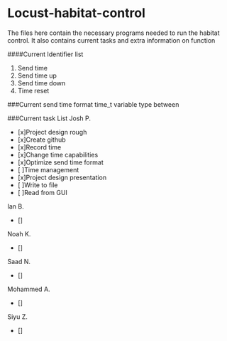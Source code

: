 # Locust-habitat-control

The files here contain the necessary programs needed to run the habitat control.
It also contains current tasks and extra information on function

####Current Identifier list
1. Send time
2. Send time up
3. Send time down
4. Time reset

###Current send time format
time_t variable type between 

###Current task List
Josh P.
- [x]Project design rough
- [x]Create github
- [x]Record time
- [x]Change time capabilities
- [x]Optimize send time format
- [ ]Time management
- [x]Project design presentation
- [ ]Write to file
- [ ]Read from GUI

Ian B.
- []

Noah K.
- []

Saad N.
- []

Mohammed A.
- []

Siyu Z.
- []

